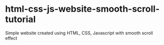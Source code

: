 # html-css-js-website-smooth-scroll-tutorial

Simple website created using HTML, CSS, Javascript with smooth scroll effect
